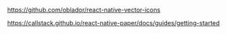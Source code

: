 https://github.com/oblador/react-native-vector-icons

https://callstack.github.io/react-native-paper/docs/guides/getting-started